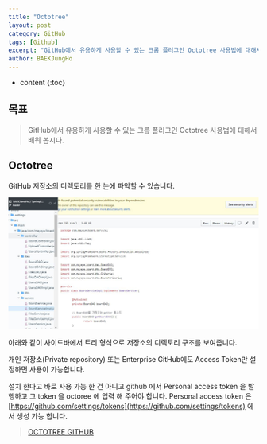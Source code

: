 ```yaml
---
title: "Octotree"
layout: post
category: GitHub
tags: [Github]
excerpt: "GitHub에서 유용하게 사용할 수 있는 크롬 플러그인 Octotree 사용법에 대해서 배워 봅시다."
author: BAEKJungHo
---
```


* content
{:toc}

## 목표

  > GitHub에서 유용하게 사용할 수 있는 크롬 플러그인 Octotree 사용법에 대해서 배워 봅시다.

## Octotree

  GitHub 저장소의 디렉토리를 한 눈에 파악할 수 있습니다.

  ![o1](/images/posts/201907/o1.jpg)

  아래와 같이 사이드바에서 트리 형식으로 저장소의 디렉토리 구조를 보여줍니다.

  개인 저장소(Private repository) 또는 Enterprise GitHub에도 Access Token만 설정하면 사용이 가능합니다.

  설치 한다고 바로 사용 가능 한 건 아니고 github 에서 Personal access token 을 발행하고 그 token 을 octoree 에 입력 해 주어야 합니다.
  Personal access token 은 [https://github.com/settings/tokens](https://github.com/settings/tokens) 에서 생성 가능 합니다.

  > [OCTOTREE GITHUB](https://github.com/ovity/octotree)
